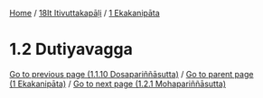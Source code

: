 
[Home](/) / [18It Itivuttakapāḷi](../../18It.md) / [1 Ekakanipāta](../1.md)

# 1.2 Dutiyavagga


[Go to previous page (1.1.10 Dosapariññāsutta)](1.1/1.1.10.md) / [Go to parent page (1 Ekakanipāta)](../1.md) / [Go to next page (1.2.1 Mohapariññāsutta)](1.2/1.2.1.md)


